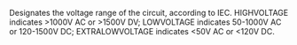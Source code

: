 ﻿Designates the voltage range of the circuit, according to IEC.  HIGHVOLTAGE indicates >1000V AC or >1500V DV; LOWVOLTAGE indicates 50-1000V AC or 120-1500V DC; EXTRALOWVOLTAGE indicates <50V AC or <120V DC.